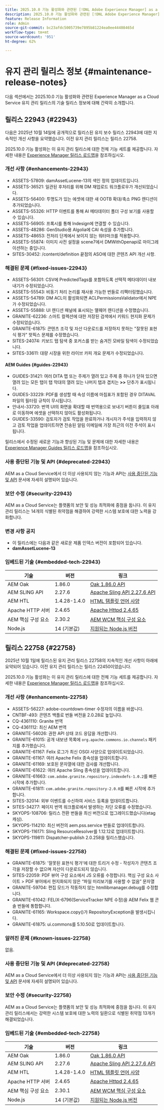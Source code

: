 ```yaml
---
title: 2025.10.0 기능 활성화와 관련된 [!DNL Adobe Experience Manager] as a Cloud Service의 유지 관리 릴리스 정보입니다.
description: 2025.10.0 기능 활성화와 관련된 [!DNL Adobe Experience Manager] as a Cloud Service의 유지 관리 릴리스 정보입니다.
feature: Release Information
role: Admin
source-git-commit: bc23afdc5005739e7895b81224ea0ee44408465d
workflow-type: tm+mt
source-wordcount: '951'
ht-degree: 62%

---
```


# 유지 관리 릴리스 정보 {#maintenance-release-notes}

다음 섹션에서는 2025.10.0 기능 활성화와 관련된 Experience Manager as a Cloud Service 유지 관리 릴리스의 기술 릴리스 정보에 대해 간략히 소개합니다.

## 릴리스 22943 {#22943}

다음은 2025년 10월 14일에 공개적으로 릴리스된 유지 보수 릴리스 22943에 대한 지속적인 개선 사항을 요약했습니다. 이전 유지 관리 릴리스는 릴리스 22758.

2025.10.0 기능 활성화는 이 유지 관리 릴리스에 대한 전체 기능 세트를 제공합니다. 자세한 내용은 [Experience Manager 릴리스 로드맵](https://experienceleague.adobe.com/ko/docs/experience-manager-release-information/aem-release-updates/update-releases-roadmap)을 참조하십시오.

### 개선 사항 {#enhancements-22943}

* ASSETS-57809: damAssetLucene-13의 색인 정의 업데이트입니다.
* ASSETS-36521: 일관된 후처리를 위해 DM 재업로드 워크플로우가 개선되었습니다.
* ASSETS-56400: 투명도가 있는 에셋에 대한 새 OOTB 확대/축소 PNG 렌디션이 추가되었습니다.
* ASSETS-55326: HTTP 이벤트를 통해 AI 메타데이터 폴더 구성 보기를 사용할 수 있습니다.
* ASSETS-56905: 프록시를 통해 Indesign에 연결할 수 있습니다.
* ASSETS-48286: GenStudio용 Algolia에 CAI 속성을 추가합니다.
* ASSETS-48653: 전처리 단계에서 보이지 않는 워터마크를 적용합니다.
* ASSETS-55874: 이미지 사전 설정을 scene7에서 DMWithOpenapi로 마이그레이션하는 중입니다.
* SITES-30452: /content/definition 끝점의 ASO에 대한 콘텐츠 API 개선 사항.

### 해결된 문제 {#fixed-issues-22943}

* ASSETS-56301: CSV에 PredictedTags를 포함하도록 선택적 메타데이터 내보내기가 수정되었습니다.
* ASSETS-55543: 비동기 처리 논리를 재사용 가능한 번들로 리팩터링했습니다.
* ASSETS-54789: DM ACL이 활성화되면 ACLPermissionsValidator에서 NPE가 수정되었습니다.
* ASSETS-55888: UI 렌디션 패널에 표시되는 맬웨어 렌디션을 수정했습니다.
* GRANITE-62236: 스마트 컬렉션에 대한 저장된 검색에서 키워드 현지화 문제가 수정되었습니다.
* GRANITE-61875: 콘텐츠 조각 및 자산 다운로드를 저장하지 못하는 &quot;잘못된 표현식 평가&quot; 핫픽스 문제를 수정했습니다.
* SITES-24074: 키보드 탭 탐색 중 포커스를 받는 숨겨진 모바일 탐색이 수정되었습니다.
* SITES-33611: 대량 시장을 위한 라이브 카피 개요 문제가 수정되었습니다.

#### AEM Guides {#guides-22943}

* GUIDES-31421: 여러 DITA 맵 또는 주제가 열려 있고 주제 중 하나가 닫혀 있으면 열려 있는 모든 탭이 탭 막대의 열려 있는 나머지 탭과 겹치는 **>>** 단추가 표시됩니다.
* GUIDES-33229: PDF를 생성할 때 속성 이름에 마침표가 포함된 경우 DITAVAL 파일의 필터링 규칙이 무시됩니다.
* 안내서-33720: 번역 UI의 화면을 확대할 때 번역용으로 보내기 버튼이 줄임표 아래로 이동하며 에셋을 선택하지 않아도 활성화됩니다.
* GUIDES-33590: 검토자가 검토 작업을 완료하거나 개시자가 주석을 입력하지 않고 검토 작업을 업데이트하면 전송된 알림 이메일에 가장 최근의 이전 주석이 표시됩니다.

릴리스에서 수정된 새로운 기능과 향상된 기능 및 문제에 대한 자세한 내용은 [Experience Manager Guides 릴리스 로드맵](https://experienceleague.adobe.com/ko/docs/experience-manager-guides/using/release-info/aem-guides-releases-roadmap)을 참조하십시오.

### 사용 중단된 기능 및 API {#deprecated-22943}

AEM as a Cloud Service에서 더 이상 사용되지 않는 기능과 API는 [사용 중단된 기능 및 API](/help/release-notes/deprecated-removed-features.md) 문서에 자세히 설명되어 있습니다.

### 보안 수정 {#security-22943}

AEM as a Cloud Service는 플랫폼의 보안 및 성능 최적화에 중점을 둡니다. 이 유지 관리 릴리스는 14개의 식별된 취약점을 해결하여 강력한 시스템 보호에 대한 노력을 강화합니다.

### 변경 사항 공지

* 이 릴리스에는 다음과 같은 새로운 제품 인덱스 버전이 포함되어 있습니다.
* **damAssetLucene-13**

### 임베드된 기술 {#embedded-tech-22943}

| 기술 | 버전 | 링크 |
|---|---|---|
| AEM Oak | 1.86.0 | [Oak 1.86.0 API](https://www.javadoc.io/doc/org.apache.jackrabbit/oak-api/1.86/index.html) |
| AEM SLING API | 2.27.6 | [Apache Sling API 2.27.6 API](https://www.javadoc.io/doc/org.apache.sling/org.apache.sling.api/latest/index.html) |
| AEM HTL | 1.4.28-1.4.0 | [HTML 템플릿 언어 사양](https://github.com/adobe/htl-spec) |
| Apache HTTP 서버 | 2.4.65 | [Apache Httpd 2.4.65](https://apache.googlesource.com/httpd/+/refs/tags/2.4.65/CHANGES) |
| AEM 핵심 구성 요소 | 2.30.2 | [AEM WCM 핵심 구성 요소](https://github.com/adobe/aem-core-wcm-components) |
| Node.js | 14 (기본값) | [지원되는 Node.js 버전](https://experienceleague.adobe.com/ko/docs/experience-manager-cloud-service/content/implementing/developing/developing-with-front-end-pipelines#node-versions) |

## 릴리스 22758 {#22758}

2025년 10월 1일에 릴리스된 유지 관리 릴리스 22758의 지속적인 개선 사항이 아래에 요약되어 있습니다. 이전 유지 관리 릴리스는 릴리스 22450이었습니다.

2025.10.0 기능 활성화는 이 유지 관리 릴리스에 대한 전체 기능 세트를 제공합니다. 자세한 내용은 [Experience Manager 릴리스 로드맵](https://experienceleague.adobe.com/ko/docs/experience-manager-release-information/aem-release-updates/update-releases-roadmap)을 참조하십시오.

### 개선 사항 {#enhancements-22758}

* ASSETS-56227: adobe-countdown-timer 수정자의 이름을 바꿉니다.
* CNTBF-493: 콘텐츠 백플로 번들 버전을 2.0.28로 높입니다.
* CQ-4361110: Granite 번역
* CQ-4361112: 최신 AEM 번역
* GRANITE-56026: 권한 API 상태 코드 응답을 개선합니다.
* GRANITE-61015: 공개 내보낸 목록에 `org.apache.commons.io.channels` 패키지를 추가했습니다.
* GRANITE-61167: Felix 로그가 최신 OSGI 사양으로 업데이트되었습니다.
* GRANITE-61167: 여러 Apache Felix 종속성을 업데이트합니다.
* GRANITE-61169: 보호된 문자열에 대한 검사를 개선합니다.
* GRANITE-61622: 여러 Apache Sling 종속성을 업데이트합니다.
* GRANITE-61663: `com.adobe.granite.repository.indexdefs-1.0.2`를 빠른 시작에 추가합니다.
* GRANITE-61811: `com.adobe.granite.repository-2.0.0`를 빠른 시작에 추가합니다.
* SITES-32014: 외부 이벤트를 수신하여 서비스 등록을 업데이트합니다.
* SITES-34277: 페이지 번역 워크플로에서 발생하는 차단 오류를 수정했습니다.
* SKYOPS-108706: 릴리스 전환 번들을 최신 버전으로 업그레이드했습니다(etag 캐싱).
* SKYOPS-114210: 최신 버전의 aem.pss.service 번들로 업데이트합니다.
* SKYOPS-116171: Sling ResourceResolver를 1.12.12로 업데이트합니다.
* SKYOPS-119811: Dispatcher-publish 2.0.258을 릴리스했습니다.

### 해결된 문제 {#fixed-issues-22758}

* GRANITE-61875: &#39;잘못된 표현식 평가&#39;에 대한 트리거 수정 - 작성자가 콘텐츠 조각을 저장할 수 없으며 자산이 다운로드되지 않습니다.
* SITES-22059: PDF 뷰어 구성 요소에서 JS 오류를 수정합니다. 핵심 구성 요소 사이트 > PDF 뷰어에서 현지화되지 않은 “파일 미리보기를 사용할 수 없음” 문자열
* GRANITE-59704: 편집 모드가 작동하지 않는 htmllibmanager.debug를 수정합니다.
* GRANITE-61042: FELIX-6796(ServiceTracker NPE 수정)을 AEM Felix 웹 콘솔 번들에 통합합니다.
* GRANITE-61165: Workspace.copy()가 RepositoryException을 발생시킵니다.
* GRANITE-61875: ui.commons를 5.10.50로 업데이트합니다.

### 알려진 문제 {#known-issues-22758}

없음.

### 사용 중단된 기능 및 API {#deprecated-22758}

AEM as a Cloud Service에서 더 이상 사용되지 않는 기능과 API는 [사용 중단된 기능 및 API](/help/release-notes/deprecated-removed-features.md) 문서에 자세히 설명되어 있습니다.

### 보안 수정 {#security-22758}

AEM as a Cloud Service는 플랫폼의 보안 및 성능 최적화에 중점을 둡니다. 이 유지 관리 릴리스에서는 강력한 시스템 보호에 대한 노력의 일환으로 식별된 취약점 13개가 해결되었습니다.

### 임베드된 기술 {#embedded-tech-22758}

| 기술 | 버전 | 링크 |
|---|---|---|
| AEM Oak | 1.86.0 | [Oak 1.86.0 API](https://www.javadoc.io/doc/org.apache.jackrabbit/oak-api/1.86/index.html) |
| AEM SLING API | 2.27.6 | [Apache Sling API 2.27.6 API](https://www.javadoc.io/doc/org.apache.sling/org.apache.sling.api/latest/index.html) |
| AEM HTL | 1.4.28-1.4.0 | [HTML 템플릿 언어 사양](https://github.com/adobe/htl-spec) |
| Apache HTTP 서버 | 2.4.65 | [Apache Httpd 2.4.65](https://apache.googlesource.com/httpd/+/refs/tags/2.4.65/CHANGES) |
| AEM 핵심 구성 요소 | 2.30.1 | [AEM WCM 핵심 구성 요소](https://github.com/adobe/aem-core-wcm-components) |
| Node.js | 14 (기본값) | [지원되는 Node.js 버전](https://experienceleague.adobe.com/ko/docs/experience-manager-cloud-service/content/implementing/developing/developing-with-front-end-pipelines#node-versions) |
